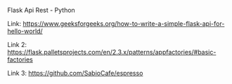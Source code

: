 Flask Api Rest - Python

Link: https://www.geeksforgeeks.org/how-to-write-a-simple-flask-api-for-hello-world/

Link 2: https://flask.palletsprojects.com/en/2.3.x/patterns/appfactories/#basic-factories

Link 3: https://github.com/SabioCafe/espresso